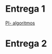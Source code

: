 # Entrega 1
[PI- algoritmos](https://github.com/2025-1-MCC1/Projeto9/blob/755786bcc8b68870955e7bc12dda753c56595042/Docs/Algoritmos%20e%20L%C3%B3gica%20de%20programa%C3%A7%C3%A3o/Algoritmo_PI%20(1).pdf)

# Entrega 2
